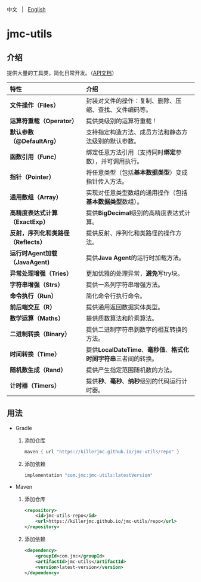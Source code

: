 中文 &nbsp; | &nbsp; [English](README.md)

# jmc-utils

## 介绍

提供大量的工具类，简化日常开发。（[API文档](https://killerjmc.github.io/jmc-utils/docs)）

| 特性                                 | 介绍                                                         |
| :----------------------------------- | :----------------------------------------------------------- |
| **文件操作（Files）**                | 封装对文件的操作：复制、删除、压缩、查找、文件编码等。       |
| **运算符重载（Operator）**           | 提供类级别的运算符重载！                                     |
| **默认参数（@DefaultArg）**          | 支持指定构造方法、成员方法和静态方法级别的默认参数。         |
| **函数引用（Func）**                 | 绑定任意方法引用（支持同时**绑定**参数），并可调用执行。     |
| **指针（Pointer）**                  | 将任意类型（包括**基本数据类型**）变成指针传入方法。         |
| **通用数组（Array）**                | 实现对任意类型数组的通用操作（包括**基本数据类型**数组）。   |
| **高精度表达式计算（ExactExp）**     | 提供**BigDecimal**级别的高精度表达式计算。                   |
| **反射，序列化和类路径（Reflects）** | 提供反射、序列化和类路径的操作方法。                         |
| **运行时Agent加载（JavaAgent)**      | 提供**Java Agent**的运行时加载方法。                         |
| **异常处理增强（Tries）**            | 更加优雅的处理异常，**避免**写try块。                        |
| **字符串增强（Strs）**               | 提供一系列字符串增强方法。                                   |
| **命令执行（Run）**                  | 简化命令行执行命令。                                         |
| **前后端交互（R）**                  | 提供通用返回数据实体类型。                                   |
| **数学运算（Maths）**                | 提供质数算法和阶乘算法。                                     |
| **二进制转换（Binary）**             | 提供二进制字符串到数字的相互转换的方法。                     |
| **时间转换（Time）**                 | 提供**LocalDateTime**、**毫秒值**、**格式化时间字符串**三者间的转换。 |
| **随机数生成（Rand）**               | 提供产生指定范围随机数的方法。                               |
| **计时器（Timers）**                 | 提供**秒**、**毫秒**、**纳秒**级别的代码运行计时器。         |




## 用法

+ Gradle

  1. 添加仓库

     ```groovy
     maven { url "https://killerjmc.github.io/jmc-utils/repo" }
     ```

  2. 添加依赖

     ```groovy
     implementation "com.jmc:jmc-utils:latestVersion"
     ```


+ Maven

  1. 添加仓库

     ```xml
     <repository>
         <id>jmc-utils-repo</id>
         <url>https://killerjmc.github.io/jmc-utils/repo</url>
     </repository>
     ```

  2. 添加依赖

     ```xml
     <dependency>
         <groupId>com.jmc</groupId>
         <artifactId>jmc-utils</artifactId>
         <version>latest-version</version>
     </dependency>
     ```
